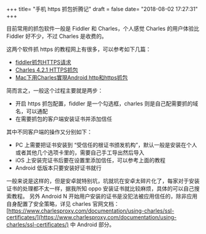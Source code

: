 +++
title= "手机 https 抓包折腾记"
draft = false
date= "2018-08-02 17:27:31"
+++

目前常用的抓包软件一般是 Fiddler 和 Charles，个人感觉 Charles 的用户体验比 Fiddler 好不少，不过 Charles 是收费的。

这两个软件抓 https 的教程网上有很多，可以参考如下几篇：
- [fiddler抓包HTTPS请求](https://www.jianshu.com/p/0244146090c7)
- [Charles 4.2.1 HTTPS抓包](https://juejin.im/post/5a30a52a6fb9a0451d4175ed)
- [Mac下用Charles實現Android http和https抓包](https://com-it.tech/archives/6960)

简而言之，一般这个过程主要就是两步：

- 开启 https 抓包配置，fiddler 是一个勾选框，charles 则是自己配需要抓的域名，可以通配
- 在需要抓包的客户端安装证书并添加信任

其中不同客户端的操作又分别如下：

- PC 上需要把证书安装到 “受信任的根证书颁发机构”，默认一般是安装在个人或者其他几个选项卡里的，需要自己手工导出然后导入
- iOS 上安装完证书后要在设置里添加信任，可以参考上面的教程
- Android 低版本只要安装好证书就行

一般来说是这样的，但是安卓就特别坑，坑就坑在安卓太碎片化了，每家对于安装证书的处理都不太一样，据我所知 oppo 安装证书就比较麻烦，具体的可以自己搜索教程。
另外 Android N 开始用户安装的证书是没犯法被应用信任的，除非应用自身配置了安全策略，详见 charles 官网文档：[https://www.charlesproxy.com/documentation/using-charles/ssl-certificates/](https://www.charlesproxy.com/documentation/using-charles/ssl-certificates/) 中 Android 部分。